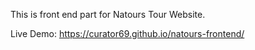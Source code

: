 This is front end part for Natours Tour Website.

Live Demo: https://curator69.github.io/natours-frontend/
